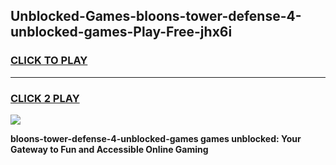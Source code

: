 
## Unblocked-Games-bloons-tower-defense-4-unblocked-games-Play-Free-jhx6i
<h3>
<a href="https://premium76.site?title=bloons-tower-defense-4-unblocked-games&ref=10A">CLICK TO PLAY</a></h3>
<hr>

<h3>
<a href="https://premium76.site?title=bloons-tower-defense-4-unblocked-games&ref=10A">CLICK 2 PLAY</a>
  
</h3>

<a href="https://premium76.site?title=bloons-tower-defense-4-unblocked-games&ref=10A"><img src="https://clearcache.store/games.png"></a>


**bloons-tower-defense-4-unblocked-games games unblocked: Your Gateway to Fun and Accessible Online Gaming**
